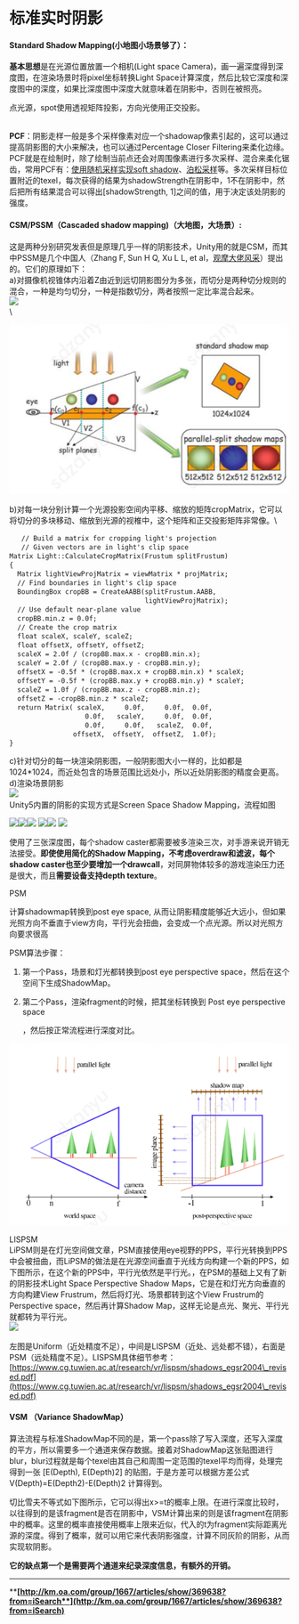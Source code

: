 # 标准实时阴影

#### Standard Shadow Mapping(小地图小场景够了）：

**基本思想**是在光源位置放置一个相机(Light space Camera)，画一遍深度得到深度图，在渲染场景时将pixel坐标转换Light Space计算深度，然后比较它深度和深度图中的深度，如果比深度图中深度大就意味着在阴影中，否则在被照亮。

点光源，spot使用透视矩阵投影，方向光使用正交投影。

\
**PCF**：阴影走样一般是多个采样像素对应一个shadowap像素引起的，这可以通过提高阴影图的大小来解决，也可以通过Percentage Closer Filtering来柔化边缘。PCF就是在绘制时，除了绘制当前点还会对周围像素进行多次采样、混合来柔化锯齿，常用PCF有：[使用随机采样实现soft shadow](https://link.zhihu.com/?target=http%3A//blog.csdn.net/candycat1992/article/details/8981370)、[泊松采样](https://link.zhihu.com/?target=http%3A//www.ownself.org/blog/2010/percentage-closer-filtering.html)等。多次采样目标位置附近的texel，每次获得的结果为shadowStrength在阴影中，1不在阴影中，然后把所有结果混合可以得出\[shadowStrength, 1]之间的值，用于决定该处阴影的强度。

 

#### CSM/PSSM（Cascaded shadow mapping)（大地图，大场景）:

这是两种分别研究发表但是原理几乎一样的阴影技术，Unity用的就是CSM，而其中PSSM是几个中国人（Zhang F, Sun H Q, Xu L L, et al，[观摩大佬风采](https://link.zhihu.com/?target=http%3A//cs.scu.edu.cn/cs/xyxw/webinfo/2014/05/1397522799914515.htm)）提出的。它们的原理如下：\
a)对摄像机视锥体内沿着Z由近到远切阴影图分为多张，而切分是两种切分规则的混合，一种是均匀切分，一种是指数切分，两者按照一定比率混合起来。\
![](https://pic2.zhimg.com/80/v2-0ae72a1c96b4279b6b085e00c26f57ad\_720w.png)\
\


![CSM划分](<../../../.gitbook/assets/image (75).png>)

b)对每一块分别计算一个光源投影空间内平移、缩放的矩阵cropMatrix，它可以将切分的多块移动、缩放到光源的视椎中，这个矩阵和正交投影矩阵非常像。\


```
   // Build a matrix for cropping light's projection
   // Given vectors are in light's clip space
Matrix Light::CalculateCropMatrix(Frustum splitFrustum)
{
  Matrix lightViewProjMatrix = viewMatrix * projMatrix;
  // Find boundaries in light's clip space
  BoundingBox cropBB = CreateAABB(splitFrustum.AABB,
                                  lightViewProjMatrix);
  // Use default near-plane value
  cropBB.min.z = 0.0f;
  // Create the crop matrix
  float scaleX, scaleY, scaleZ;
  float offsetX, offsetY, offsetZ;
  scaleX = 2.0f / (cropBB.max.x - cropBB.min.x);
  scaleY = 2.0f / (cropBB.max.y - cropBB.min.y);
  offsetX = -0.5f * (cropBB.max.x + cropBB.min.x) * scaleX;
  offsetY = -0.5f * (cropBB.max.y + cropBB.min.y) * scaleY;
  scaleZ = 1.0f / (cropBB.max.z - cropBB.min.z);
  offsetZ = -cropBB.min.z * scaleZ;
  return Matrix( scaleX,     0.0f,     0.0f,  0.0f,
                   0.0f,   scaleY,     0.0f,  0.0f,
                   0.0f,     0.0f,   scaleZ,  0.0f,
                offsetX,  offsetY,  offsetZ,  1.0f);
}
```

c)针对切分的每一块渲染阴影图，一般阴影图大小一样的，比如都是1024\*1024，而近处包含的场景范围比远处小，所以近处阴影图的精度会更高。\
d)渲染场景阴影\
![](https://pic4.zhimg.com/80/v2-0a754fdc0b823495b997af96ab509c53\_720w.jpg)\
Unity5内置的阴影的实现方式是Screen Space Shadow Mapping，流程如图

 ![](http://km.oa.com/files/photos/pictures/201707/1499402620\_97\_w292\_h178.png)![](http://km.oa.com/files/photos/pictures/201707/1499402620\_17\_w292\_h178.png)![](http://km.oa.com/files/photos/pictures/201707/1499402620\_56\_w292\_h218.png) ![](http://km.oa.com/files/photos/pictures/201707/1499402620\_74\_w292\_h173.png)![](http://km.oa.com/articles/show/329935?from=iSearch)  ![](http://km.oa.com/articles/show/329935?from=iSearch)

使用了三张深度图，每个shadow caster都需要被多渲染三次，对手游来说开销无法接受。**即使使用简化的Shadow Mapping，不考虑overdraw和滤波，每个shadow caster也至少要增加一个drawcall**，对同屏物体较多的游戏渲染压力还是很大，而且**需要设备支持depth texture**。



PSM

计算shadowmap转换到post eye space, 从而让阴影精度能够近大远小，但如果光照方向不垂直于view方向，平行光会扭曲，会变成一个点光源。所以对光照方向要求很高

PSM算法步骤：

1. 第一个Pass，场景和灯光都转换到post eye perspective space，然后在这个空间下生成ShadowMap。
2.  第二个Pass，渲染fragment的时候，把其坐标转换到 Post eye perspective space

    ，然后按正常流程进行深度对比。

![](<../../../.gitbook/assets/image (77).png>)

LISPSM\
LiPSM则是在灯光空间做文章，PSM直接使用eye视野的PPS，平行光转换到PPS中会被扭曲，而LiPSM的做法是在光源空间垂直于光线方向构建一个新的PPS，如下图所示，在这个新的PPS中，平行光依然是平行光。，在PSM的基础上又有了新的阴影技术Light Space Perspective Shadow Maps，它是在和灯光方向垂直的方向构建View Frustrum，然后将灯光、场景都转到这个View Frustrum的Perspective space，然后再计算Shadow Map，这样无论是点光、聚光、平行光就都转为平行光。\
![](http://uwa-ducument-img.oss-cn-beijing.aliyuncs.com/Blog/usparkle_shadow/14.png)

左图是Uniform（近处精度不足），中间是LISPSM（近处、远处都不错），右面是PSM（远处精度不足）。LISPSM具体细节参考：\
[https://www.cg.tuwien.ac.at/research/vr/lispsm/shadows_egsr2004\_revised.pdf](https://www.cg.tuwien.ac.at/research/vr/lispsm/shadows_egsr2004\_revised.pdf)

#### VSM （Variance ShadowMap） <a href="h3-5-3-vsm-variance-shadowmap" id="h3-5-3-vsm-variance-shadowmap"></a>

算法流程与标准ShadowMap不同的是，第一个pass除了写入深度，还写入深度的平方，所以需要多一个通道来保存数据。接着对ShadowMap这张贴图进行blur，blur过程就是每个texel由其自己和周围一定范围的texel平均而得，处理完得到一张 \[E(Depth), E(Depth)2] 的贴图，于是方差可以根据方差公式 V(Depth)=E(Depth2)-E(Depth)2 计算得到。

切比雪夫不等式如下图所示，它可以得出x>=t的概率上限。在进行深度比较时，以往得到的是该fragment是否在阴影中，VSM计算出来的则是该fragment在阴影中的概率。这里的概率直接使用概率上限来近似，代入的t为fragment实际距离光源的深度。得到了概率，就可以用它来代表阴影强度，计算不同灰阶的阴影，从而实现软阴影。

**它的缺点第一个是需要两个通道来纪录深度信息，有额外的开销。**

****

****[**http://km.oa.com/group/1667/articles/show/369638?from=iSearch**](http://km.oa.com/group/1667/articles/show/369638?from=iSearch)****

